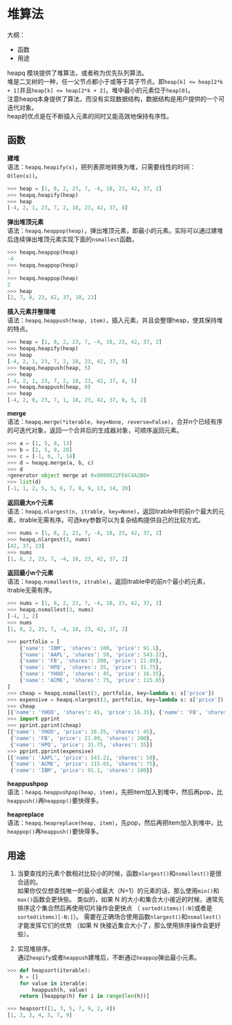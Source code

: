 # 堆算法

大纲：
* 函数
* 用途

heapq 模块提供了堆算法，或者称为优先队列算法。  
堆是二叉树的一种，任一父节点都小于或等于其子节点。即`heap[k] <= heap[2*k + 1]`并且`heap[k] <= heap[2*k + 2]`。堆中最小的元素位于`heap[0]`。  
注意heapq本身提供了算法，而没有实现数据结构，数据结构是用户提供的一个可迭代对象。  
heap的优点是在不断插入元素的同时又能高效地保持有序性。  

## 函数

**建堆**  
语法：`heapq.heapify(x)`，把列表原地转换为堆，只需要线性的时间：`O(len(x))`。  

```python
>>> heap = [1, 8, 2, 23, 7, -4, 18, 23, 42, 37, 2]
>>> heapq.heapify(heap)
>>> heap
[-4, 2, 1, 23, 7, 2, 18, 23, 42, 37, 8]
```

**弹出堆顶元素**  
语法：`heapq.heappop(heap)`，弹出堆顶元素，即最小的元素。实际可以通过建堆后连续弹出堆顶元素实现下面的`nsmallest`函数。  

```python
>>> heapq.heappop(heap)
-4
>>> heapq.heappop(heap)
1
>>> heapq.heappop(heap)
2
>>> heap
[2, 7, 8, 23, 42, 37, 18, 23]
```

**插入元素并整理堆**  
语法：`heapq.heappush(heap, item)`，插入元素，并且会整理heap，使其保持堆的特点。  

```python
>>> heap = [1, 8, 2, 23, 7, -4, 18, 23, 42, 37, 2]
>>> heapq.heapify(heap)
>>> heap
[-4, 2, 1, 23, 7, 2, 18, 23, 42, 37, 8]
>>> heapq.heappush(heap, 5)
>>> heap
[-4, 2, 1, 23, 7, 2, 18, 23, 42, 37, 8, 5]
>>> heapq.heappush(heap, 0)
>>> heap
[-4, 2, 0, 23, 7, 1, 18, 23, 42, 37, 8, 5, 2]
```

**merge**  
语法：`heapq.merge(*iterable, key=None, reverse=False)`，合并n个已经有序的可迭代对象，返回一个合并后的生成器对象，可顺序返回元素。
```python
>>> a = [1, 5, 8, 13]
>>> b = [2, 5, 9, 20]
>>> c = [-1, 6, 7, 14]
>>> d = heapq.merge(a, b, c)
>>> d
<generator object merge at 0x0000022FE6C4A2B0>
>>> list(d)
[-1, 1, 2, 5, 5, 6, 7, 8, 9, 13, 14, 20]
```

**返回最大n个元素**  
语法：`heapq.nlargest(n, itrable, key=None)`，返回itrable中的前n个最大的元素，itrable无需有序。可选key参数可以为复杂结构提供自己的比较方式。  
```python
>>> nums = [1, 8, 2, 23, 7, -4, 18, 23, 42, 37, 2]
>>> heapq.nlargest(3, nums)
[42, 37, 23]
>>> nums
[1, 8, 2, 23, 7, -4, 18, 23, 42, 37, 2]
```

**返回最小n个元素**  
语法：`heapq.nsmallest(n, itrable)`，返回itrable中的前n个最小的元素，itrable无需有序。  
```python
>>> nums = [1, 8, 2, 23, 7, -4, 18, 23, 42, 37, 2]
>>> heapq.nsmallest(3, nums)
[-4, 1, 2]
>>> nums
[1, 8, 2, 23, 7, -4, 18, 23, 42, 37, 2]

>>> portfolio = [
    {'name': 'IBM', 'shares': 100, 'price': 91.1},
    {'name': 'AAPL', 'shares': 50, 'price': 543.22},
    {'name': 'FB', 'shares': 200, 'price': 21.09},
    {'name': 'HPQ', 'shares': 35, 'price': 31.75},
    {'name': 'YHOO', 'shares': 45, 'price': 16.35},
    {'name': 'ACME', 'shares': 75, 'price': 115.65}
]
>>> cheap = heapq.nsmallest(3, portfolio, key=lambda s: s['price'])
>>> expensive = heapq.nlargest(3, portfolio, key=lambda s: s['price'])
>>> cheap
[{'name': 'YHOO', 'shares': 45, 'price': 16.35}, {'name': 'FB', 'shares': 200, 'price': 21.09}, {'name': 'HPQ', 'shares': 35, 'price': 31.75}]
>>> import pprint
>>> pprint.pprint(cheap)
[{'name': 'YHOO', 'price': 16.35, 'shares': 45},
 {'name': 'FB', 'price': 21.09, 'shares': 200},
 {'name': 'HPQ', 'price': 31.75, 'shares': 35}]
>>> pprint.pprint(expensive)
[{'name': 'AAPL', 'price': 543.22, 'shares': 50},
 {'name': 'ACME', 'price': 115.65, 'shares': 75},
 {'name': 'IBM', 'price': 91.1, 'shares': 100}]
```

**heappushpop**  
语法：`heapq.heappushpop(heap, item)`，先把item加入到堆中，然后再pop，比`heappush()`再`heappop()`要快得多。  

**heapreplace**  
语法：`heapq.heapreplace(heap, item)`，先pop，然后再把item加入到堆中，比`heappop()`再`heappush()`要快得多。  

## 用途
1. 当要查找的元素个数相对比较小的时候，函数`nlargest()`和`nsmallest()`是很合适的。   
如果你仅仅想查找唯一的最小或最大（N=1）的元素的话，那么使用`min()`和`max()`函数会更快些。 类似的，如果 N 的大小和集合大小接近的时候，通常先排序这个集合然后再使用切片操作会更快点 （ `sorted(items)[:N]`或者是`sorted(items)[-N:]`）。 需要在正确场合使用函数`nlargest()`和`nsmallest()`才能发挥它们的优势 （如果 N 快接近集合大小了，那么使用排序操作会更好些）。

2. 实现堆排序。  
通过`heapify`或者`heappush`建堆后，不断通过`heappop`弹出最小元素。  

```python
>>> def heapsort(iterable):
	h = []
	for value in iterable:
		heappush(h, value)
	return [heappop(h) for i in range(len(h))]

>>> heapsort([1, 3, 5, 7, 9, 2, 4])
[1, 2, 3, 4, 5, 7, 9]
```
